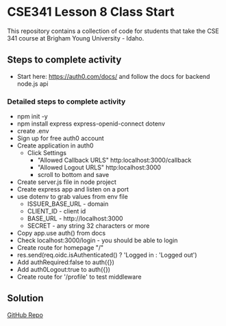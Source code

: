 # CSE341 Lesson 8 Class Start

This repository contains a collection of code for students that take the CSE 341 course at Brigham Young University - Idaho.

## Steps to complete activity
- Start here: https://auth0.com/docs/ and follow the docs for backend node.js api

### Detailed steps to complete activity
- npm init -y
- npm install express express-openid-connect dotenv
- create .env
- Sign up for free auth0 account
- Create application in auth0
    - Click Settings
        - "Allowed Callback URLS" http:localhost:3000/callback
        - "Allowed Logout URLS" http:localhost:3000
        - scroll to bottom and save
- Create server.js file in node project
- Create express app and listen on a port
- use dotenv to grab values from env file
    - ISSUER_BASE_URL - domain
    - CLIENT_ID - client id
    - BASE_URL - http://localhost:3000
    - SECRET - any string 32 characters or more
- Copy app.use auth() from docs
- Check localhost:3000/login - you should be able to login
- Create route for homepage "/"
- res.send(req.oidc.isAuthenticated() ? 'Logged in : 'Logged out')
- Add authRequired:false to auth({})
- Add auth0Logout:true to auth({})
- Create route for '/profile' to test middleware
## Solution

[GitHub Repo](https://github.com/byui-cse/cse341-code-student/tree/L08-class-complete)

